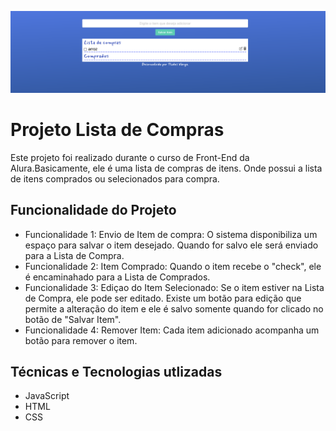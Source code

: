 ![Lista de Compras](img/ListaDeCompras.png)

#   Projeto Lista de Compras

Este projeto foi realizado durante o curso de Front-End da Alura.Basicamente, ele é uma lista de compras de itens. Onde possui a lista de itens comprados ou selecionados para compra.


## Funcionalidade do Projeto

- Funcionalidade 1: Envio de Item de compra: O sistema disponibiliza um espaço para salvar o item desejado. Quando for salvo ele será enviado para a Lista de Compra.
- Funcionalidade 2:  Item Comprado: Quando o item recebe o "check", ele é encaminahado para a Lista de Comprados.
- Funcionalidade 3: Ediçao do Item Selecionado: Se o item estiver na Lista de Compra, ele pode ser editado. Existe um botão para edição que permite a alteração do item e ele é salvo somente quando for clicado no botão de "Salvar Item".
- Funcionalidade 4: Remover Item: Cada item adicionado acompanha um botão para remover o item.

##  Técnicas e Tecnologias utlizadas

- JavaScript
- HTML
- CSS








